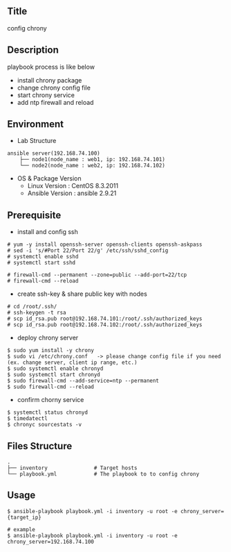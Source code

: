 ## Title
config chrony


## Description
playbook process is like below
- install chrony package
- change chrony config file
- start chrony service
- add ntp firewall and reload 


## Environment
- Lab Structure
```
ansible server(192.168.74.100)               
    ├── node1(node_name : web1, ip: 192.168.74.101)
    └── node2(node_name : web2, ip: 192.168.74.102)
```

- OS & Package Version
    - Linux Version : CentOS 8.3.2011
    - Ansible Version : ansible 2.9.21


## Prerequisite
- install and config ssh
```
# yum -y install openssh-server openssh-clients openssh-askpass
# sed -i 's/#Port 22/Port 22/g' /etc/ssh/sshd_config
# systemctl enable sshd
# systemctl start sshd

# firewall-cmd --permanent --zone=public --add-port=22/tcp
# firewall-cmd --reload
```

- create ssh-key & share public key with nodes
```
# cd /root/.ssh/
# ssh-keygen -t rsa
# scp id_rsa.pub root@192.168.74.101:/root/.ssh/authorized_keys
# scp id_rsa.pub root@192.168.74.102:/root/.ssh/authorized_keys
```

- deploy chrony server
```
$ sudo yum install -y chrony
$ sudo vi /etc/chrony.conf   -> please change config file if you need (ex. change server, client ip range, etc.)
$ sudo systemctl enable chronyd
$ sudo systemctl start chronyd
$ sudo firewall-cmd --add-service=ntp --permanent
$ sudo firewall-cmd --reload
```

- confirm chorny service
```
$ systemctl status chronyd
$ timedatectl
$ chronyc sourcestats -v
```

## Files Structure
```
.
├── inventory               # Target hosts
└── playbook.yml            # The playbook to to config chrony
```

## Usage
```
$ ansible-playbook playbook.yml -i inventory -u root -e chrony_server={target_ip}

# example
$ ansible-playbook playbook.yml -i inventory -u root -e chrony_server=192.168.74.100

```
